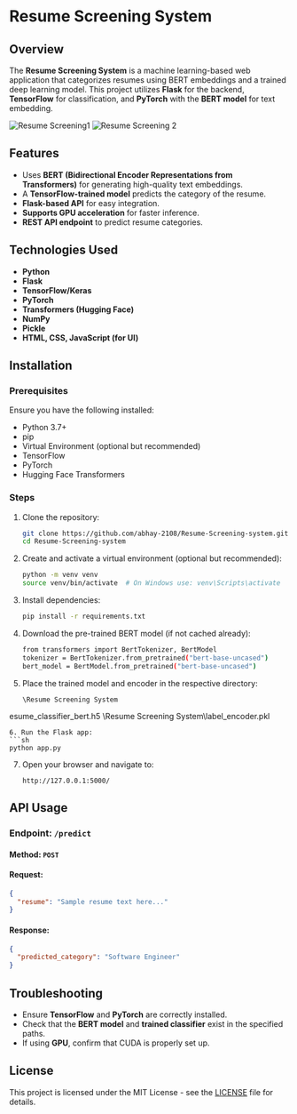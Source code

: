# Resume Screening System

## Overview
The **Resume Screening System** is a machine learning-based web application that categorizes resumes using BERT embeddings and a trained deep learning model. This project utilizes **Flask** for the backend, **TensorFlow** for classification, and **PyTorch** with the **BERT model** for text embedding.

![Resume Screening1](https://github.com/user-attachments/assets/89531fa3-2bde-44a7-98f0-aa3a47963c74)
![Resume Screening 2](https://github.com/user-attachments/assets/7dea010e-edb0-46be-9c67-5e189f74ef4e)



## Features
- Uses **BERT (Bidirectional Encoder Representations from Transformers)** for generating high-quality text embeddings.
- A **TensorFlow-trained model** predicts the category of the resume.
- **Flask-based API** for easy integration.
- **Supports GPU acceleration** for faster inference.
- **REST API endpoint** to predict resume categories.

## Technologies Used
- **Python**
- **Flask**
- **TensorFlow/Keras**
- **PyTorch**
- **Transformers (Hugging Face)**
- **NumPy**
- **Pickle**
- **HTML, CSS, JavaScript (for UI)**

## Installation
### Prerequisites
Ensure you have the following installed:
- Python 3.7+
- pip
- Virtual Environment (optional but recommended)
- TensorFlow
- PyTorch
- Hugging Face Transformers

### Steps
1. Clone the repository:
   ```sh
   git clone https://github.com/abhay-2108/Resume-Screening-system.git
   cd Resume-Screening-system
   ```
2. Create and activate a virtual environment (optional but recommended):
   ```sh
   python -m venv venv
   source venv/bin/activate  # On Windows use: venv\Scripts\activate
   ```
3. Install dependencies:
   ```sh
   pip install -r requirements.txt
   ```
4. Download the pre-trained BERT model (if not cached already):
   ```sh
   from transformers import BertTokenizer, BertModel
   tokenizer = BertTokenizer.from_pretrained("bert-base-uncased")
   bert_model = BertModel.from_pretrained("bert-base-uncased")
   ```
5. Place the trained model and encoder in the respective directory:
   ```
   \Resume Screening System
esume_classifier_bert.h5
   \Resume Screening System\label_encoder.pkl
   ```
6. Run the Flask app:
   ```sh
   python app.py
   ```
7. Open your browser and navigate to:
   ```
   http://127.0.0.1:5000/
   ```

## API Usage
### Endpoint: `/predict`
#### Method: `POST`
#### Request:
```json
{
  "resume": "Sample resume text here..."
}
```
#### Response:
```json
{
  "predicted_category": "Software Engineer"
}
```

## Troubleshooting
- Ensure **TensorFlow** and **PyTorch** are correctly installed.
- Check that the **BERT model** and **trained classifier** exist in the specified paths.
- If using **GPU**, confirm that CUDA is properly set up.

## License
This project is licensed under the MIT License - see the [LICENSE](LICENSE) file for details.



